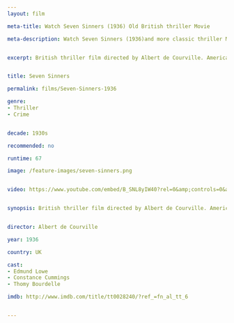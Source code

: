 ```yaml
---
layout: film

meta-title: Watch Seven Sinners (1936) Old British thriller Movie

meta-description: Watch Seven Sinners (1936)and more classic thriller Movies at La Filmothèque. Your public domain film library on the web.


excerpt: British thriller film directed by Albert de Courville. American detective and his sidekick are invited to Britain in order to take on a group of international criminals.


title: Seven Sinners

permalink: films/Seven-Sinners-1936

genre:
- Thriller
- Crime


decade: 1930s

recommended: no

runtime: 67

image: /feature-images/seven-sinners.png


video: https://www.youtube.com/embed/B_SNL8yIW40?rel=0&amp;controls=0&amp;showinfo=0


synopsis: British thriller film directed by Albert de Courville. American detective and his sidekick are invited to Britain in order to take on a group of international criminals.


director: Albert de Courville

year: 1936

country: UK

cast:
- Edmund Lowe
- Constance Cummings
- Thomy Bourdelle

imdb: http://www.imdb.com/title/tt0028240/?ref_=fn_al_tt_6


---
```

